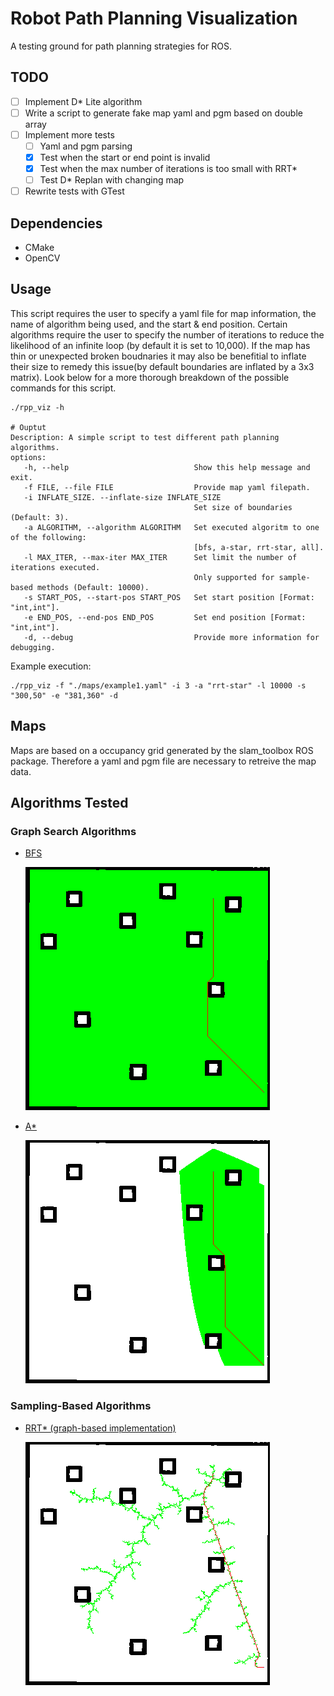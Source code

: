 # Robot Path Planning Visualization
A testing ground for path planning strategies for ROS.

## TODO
- [ ] Implement D* Lite algorithm
- [ ] Write a script to generate fake map yaml and pgm based on double array 
- [ ] Implement more tests 
    - [ ] Yaml and pgm parsing
    - [X] Test when the start or end point is invalid
    - [X] Test when the max number of iterations is too small with RRT*
    - [ ] Test D* Replan with changing map
- [ ] Rewrite tests with GTest

## Dependencies
- CMake
- OpenCV

## Usage
This script requires the user to specify a yaml file for map information, the name of algorithm being used, and the start & end position. Certain algorithms require the user to specify the number of iterations to reduce the likelihood of an infinite loop (by default it is set to 10,000). If the map has thin or unexpected broken boudnaries it may also be benefitial to inflate their size to remedy this issue(by default boundaries are inflated by a 3x3 matrix). Look below for a more thorough breakdown of the possible commands for this script.
```
./rpp_viz -h

# Ouptut
Description: A simple script to test different path planning algorithms.
options: 
   -h, --help                            Show this help message and exit.
   -f FILE, --file FILE                  Provide map yaml filepath.
   -i INFLATE_SIZE. --inflate-size INFLATE_SIZE
                                         Set size of boundaries (Default: 3).
   -a ALGORITHM, --algorithm ALGORITHM   Set executed algoritm to one of the following: 
                                         [bfs, a-star, rrt-star, all].
   -l MAX_ITER, --max-iter MAX_ITER      Set limit the number of iterations executed.
                                         Only supported for sample-based methods (Default: 10000).
   -s START_POS, --start-pos START_POS   Set start position [Format: "int,int"].
   -e END_POS, --end-pos END_POS         Set end position [Format: "int,int"].
   -d, --debug                           Provide more information for debugging.
```

Example execution:
```
./rpp_viz -f "./maps/example1.yaml" -i 3 -a "rrt-star" -l 10000 -s "300,50" -e "381,360" -d
```

## Maps
Maps are based on a occupancy grid generated by the slam_toolbox ROS package. Therefore a yaml and pgm file are necessary to retreive the map data.

## Algorithms Tested
### Graph Search Algorithms
- [BFS](https://en.wikipedia.org/wiki/Breadth-first_search)

    ![](/img/BFS.png)

- [A*](https://en.wikipedia.org/wiki/A*_search_algorithm)

    ![](/img/A_star.png)

### Sampling-Based Algorithms
- [RRT* (graph-based implementation)](https://arxiv.org/pdf/1105.1186)

    ![](/img/RRT_star.png)
